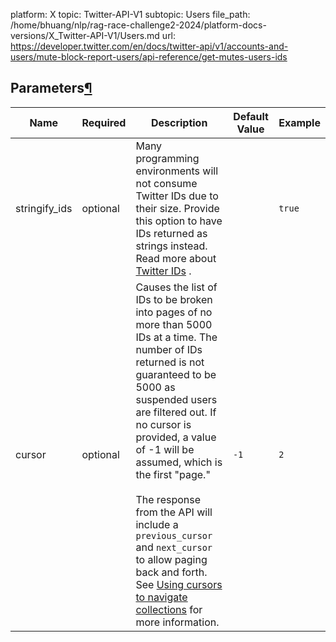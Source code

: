 platform: X
topic: Twitter-API-V1
subtopic: Users
file_path: /home/bhuang/nlp/rag-race-challenge2-2024/platform-docs-versions/X_Twitter-API-V1/Users.md
url: https://developer.twitter.com/en/docs/twitter-api/v1/accounts-and-users/mute-block-report-users/api-reference/get-mutes-users-ids

## Parameters[¶](#parameters "Permalink to this headline")

| Name | Required | Description | Default Value | Example |
| --- | --- | --- | --- | --- |
| stringify\_ids | optional | Many programming environments will not consume Twitter IDs due to their size. Provide this option to have IDs returned as strings instead. Read more about [Twitter IDs](https://developer.twitter.com/en/docs/basics/twitter-ids) . |     | `true` |
| cursor | optional | Causes the list of IDs to be broken into pages of no more than 5000 IDs at a time. The number of IDs returned is not guaranteed to be 5000 as suspended users are filtered out. If no cursor is provided, a value of -1 will be assumed, which is the first "page."<br><br>The response from the API will include a `previous_cursor` and `next_cursor` to allow paging back and forth. See [Using cursors to navigate collections](https://developer.twitter.com/en/docs/basics/cursoring) for more information. | `-1` | `2` |